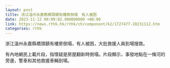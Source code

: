 ```yaml
---
layout: post
title: 浙江溫州永嘉縣橋頭鎮有樓房倒塌　有人被困
date: 2023-11-12 00:09:02.000000000 +08:00
link: https://news.rthk.hk/rthk/ch/component/k2/1727477-20231112.htm
categories: rthk
---
```


浙江溫州永嘉縣橋頭鎮有樓房倒塌，有人被困，大批救援人員到場搜救。

有內地網民上載片段，指懷疑是房屋翻新時倒塌。片段顯示，事發地點在一條河的旁邊，警車和其他救援車輛到場。
